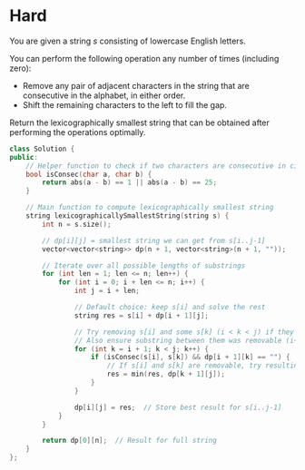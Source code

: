 # Hard

You are given a string $s$ consisting of lowercase English letters.

You can perform the following operation any number of times (including zero):

- Remove any pair of adjacent characters in the string that are consecutive in the alphabet, in either order.
- Shift the remaining characters to the left to fill the gap.

Return the lexicographically smallest string that can be obtained after performing the operations optimally.

```cpp
class Solution {
public:
    // Helper function to check if two characters are consecutive in circular alphabet
    bool isConsec(char a, char b) {
        return abs(a - b) == 1 || abs(a - b) == 25;
    }

    // Main function to compute lexicographically smallest string
    string lexicographicallySmallestString(string s) {
        int n = s.size();

        // dp[i][j] = smallest string we can get from s[i..j-1]
        vector<vector<string>> dp(n + 1, vector<string>(n + 1, ""));

        // Iterate over all possible lengths of substrings
        for (int len = 1; len <= n; len++) {
            for (int i = 0; i + len <= n; i++) {
                int j = i + len;

                // Default choice: keep s[i] and solve the rest
                string res = s[i] + dp[i + 1][j];

                // Try removing s[i] and some s[k] (i < k < j) if they are consecutive
                // Also ensure substring between them was removable (i+1 to k should be empty)
                for (int k = i + 1; k < j; k++) {
                    if (isConsec(s[i], s[k]) && dp[i + 1][k] == "") {
                        // If s[i] and s[k] are removable, try resulting string after s[k]
                        res = min(res, dp[k + 1][j]);
                    }
                }

                dp[i][j] = res;  // Store best result for s[i..j-1]
            }
        }

        return dp[0][n];  // Result for full string
    }
};
```
